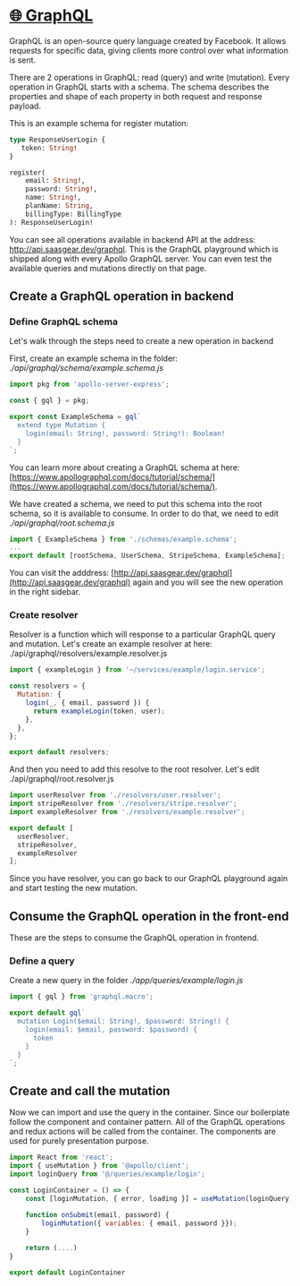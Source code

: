 # [:globe_with_meridians: GraphQL](https://github.com/JSLancerTeam/saasgear/docs/graphql.md)
GraphQL is an open-source query language created by Facebook. It allows requests for specific data, giving clients more control over what information is sent.

There are 2 operations in GraphQL: read (query) and write (mutation). Every operation in GraphQL starts with a schema. The schema describes the properties and shape of each property in both request and response payload.

This is an example schema for register mutation:

```graphql
type ResponseUserLogin {
   token: String!
}

register(
	email: String!, 
	password: String!, 
	name: String!, 
	planName: String, 
	billingType: BillingType
): ResponseUserLogin!
```

You can see all operations available in backend API at the address: http://api.saasgear.dev/graphql. This is the GraphQL playground which is shipped along with every Apollo GraphQL server. You can even test the available queries and mutations directly on that page.

## Create a GraphQL operation in backend

### Define GraphQL schema

Let's walk through the steps need to create a new operation in backend

First, create an example schema in the folder: *./api/graphql/schema/example.schema.js*

```jsx
import pkg from 'apollo-server-express';

const { gql } = pkg;

export const ExampleSchema = gql`
  extend type Mutation {
    login(email: String!, password: String!): Boolean!
  }
`;
```

You can learn more about creating a GraphQL schema at here: [https://www.apollographql.com/docs/tutorial/schema/](https://www.apollographql.com/docs/tutorial/schema/).

We have created a schema, we need to put this schema into the root schema, so it is available to consume. In order to do that, we need to edit  *./api/graphql/root.schema.js*

```jsx
import { ExampleSchema } from './schemas/example.schema';
...
export default [rootSchema, UserSchema, StripeSchema, ExampleSchema];
```

You can visit the adddress: [http://api.saasgear.dev/graphql](http://api.saasgear.dev/graphql) again and you will see the new operation in the right sidebar.

### Create resolver

Resolver is a function which will response to a particular GraphQL query and mutation. Let's create an example resolver at here: ./api/graphql/resolvers/example.resolver.js

```jsx
import { exampleLogin } from '~/services/example/login.service';

const resolvers = {
  Mutation: {
    login(_, { email, password }) {
      return exampleLogin(token, user);
    },
  },
};

export default resolvers;
```

And then you need to add this resolve to the root resolver. Let's edit ./api/graphql/root.resolver.js

```jsx
import userResolver from './resolvers/user.resolver';
import stripeResolver from './resolvers/stripe.resolver';
import exampleResolver from './resolvers/example.resolver';

export default [
  userResolver, 
  stripeResolver, 
  exampleResolver
];
```

Since you have resolver, you can go back to our GraphQL playground again and start testing the new mutation.

## Consume the GraphQL operation in the front-end

These are the steps to consume the GraphQL operation in frontend.

### Define a query

Create a new query in the folder *./app/queries/example/login.js*

```jsx
import { gql } from 'graphql.macro';

export default gql`
  mutation Login($email: String!, $password: String!) {
    login(email: $email, password: $password) {
      token
    }
  }
`;
```

## Create and call the mutation

Now we can import and use the query in the container. Since our boilerplate follow the component and container pattern. All of the GraphQL operations and redux actions will be called from the container. The components are used for purely presentation purpose.

```jsx
import React from 'react';
import { useMutation } from '@apollo/client';
import loginQuery from '@/queries/example/login';

const LoginContainer = () => {
	const [loginMutation, { error, loading }] = useMutation(loginQuery);
	
	function onSubmit(email, password) {
		loginMutation({ variables: { email, password }});
	}

	return (....)
}

export default LoginContainer
```
